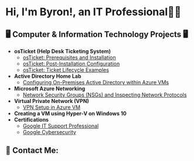 <h1>Hi, I'm Byron!, an IT Professional👨‍💻  
<h2>🖥️ Computer & Information Technology Projects 🖥️</h2>

- <b>osTicket (Help Desk Ticketing System)</b>
  - [osTicket: Prerequisites and Installation](https://github.com/Byron1z/osticket-prereqs-B1z)
  - [osTicket: Post-Installation Configuration]()
  - [osTicket: Ticket Lifecycle Examples]()
- <b> Active Directory Home Lab </b>
  - [Configuring On-Premises Active Directory within Azure VMs](https://github.com/Byron1z/configure-ad-B1z)
- <b> Microsoft Azure Networking</b>
  - [Network Security Groups (NSGs) and Inspecting Network Protocols]()
- <b>Virtual Private Network (VPN)</b>
  - [VPN Setup in Azure VM](https://github.com/Byron1z/setup-vpn-B1z)
- <b>Creating a VM using Hyper-V on Windows 10</b>
- <b>Certifications</b>
  - [Google IT Support Professional](https://www.coursera.org/account/accomplishments/specialization/6ZP2EEGHALZE)
  - [Google Cybersecurity](https://www.coursera.org/account/accomplishments/specialization/R0JR8KWKJS9J)

<h2> 🤳 Contact Me:</h2>

